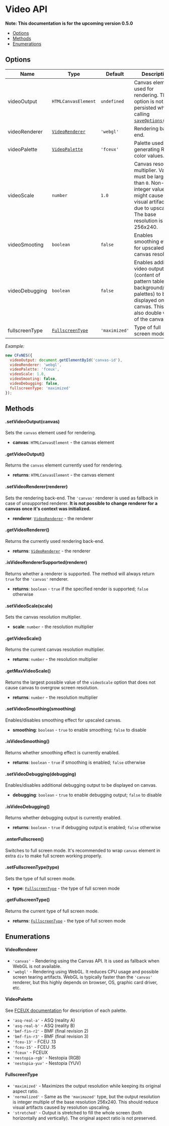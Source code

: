 # Video API

**Note: This documentation is for the upcoming version 0.5.0**

- [Options](#user-content-options)
- [Methods](#user-content-methods)
- [Enumerations](#user-content-enumerations)

## Options

| Name | Type | Default | Description |
|------|------|----------|-------------|
| videoOutput | `HTMLCanvasElement` | `undefined` | Canvas element used for rendering. This option is not persisted when calling [`saveOptions()`](data-api.md#user-content-saveoptions). |
| videoRenderer | [`VideoRenderer`](#user-content-videorenderer) | `'webgl'` | Rendering back-end. |
| videoPalette | [`VideoPalette`](#user-content-videopalette) | `'fceux'` | Palette used for generating RGB color values. |
| videoScale | `number` | `1.0` | Canvas resolution multiplier. Value must be larger than `0`. Non-integer value might cause visual artifacts due to upscaling. The base resolution is 256x240. |
| videoSmooting | `boolean` | `false` | Enables smoothing effect for upscaled canvas resolution. |
| videoDebugging | `boolean` | `false` | Enables additional video output (content of pattern tables and background/sprite palettes) to be displayed on canvas. This will also double width of the canvas. |
| fullscreenType | [`FullscreenType`](#user-content-fullscreentype) | `'maximized'` | Type of full screen mode. |

*Example:*

``` javascript
new CFxNES({
  videoOutput: document.getElementById('canvas-id'),
  videoRenderer: 'webgl',
  videoPalette: 'fceux',
  videoScale: 1.0,
  videoSmooting: false,
  videoDebugging: false,
  fullscreenType: 'maximized'
});
```


## Methods

#### .setVideoOutput(canvas)

Sets the `canvas` element used for rendering.

- **canvas**: `HTMLCanvasElement` - the canvas element

#### .getVideoOutput()

Returns the `canvas` element currently used for rendering.

- **returns**: `HTMLCanvasElement` - the canvas element

#### .setVideoRenderer(renderer)

Sets the rendering back-end. The `'canvas'` renderer is used as fallback in case of unsupported renderer.
**It is not possible to change renderer for a canvas once it's context was initialized.**

- **renderer**: [`VideoRenderer`](#user-content-videorenderer) - the renderer

#### .getVideoRenderer()

Returns the currently used rendering back-end.

- **returns**: [`VideoRenderer`](#user-content-videorenderer) - the renderer

#### .isVideoRendererSupported(renderer)

Returns whether a renderer is supported. The method will always return `true` for the `'canvas'` renderer.

- **returns**: `boolean` - `true` if the specified render is supported; `false` otherwise

#### .setVideoScale(scale)

Sets the canvas resolution multiplier.

- **scale**: `number` - the resolution multiplier

#### .getVideoScale()

Returns the current canvas resolution multiplier.

- **returns**: `number` - the resolution multiplier

#### .getMaxVideoScale()

Returns the largest possible value of the `videoScale` option that does not cause canvas to overgrow screen resolution.

- **returns**: `number` - the resolution multiplier

#### .setVideoSmoothing(smoothing)

Enables/disables smoothing effect for upscaled canvas.

- **smoothing**: `boolean` - `true` to enable smoothing; `false` to disable

#### .isVideoSmoothing()

Returns whether smoothing effect is currently enabled.

- **returns**: `boolean` - `true` if smoothing is enabled; `false` otherwise

#### .setVideoDebugging(debugging)

Enables/disables additional debugging output to be displayed on canvas.

- **debugging**: `boolean` - `true` to enable debugging output; `false` to disable

#### .isVideoDebugging()

Returns whether debugging output is currently enabled.

- **returns**: `boolean` - `true` if debugging output is enabled; `false` otherwise

#### .enterFullscreen()

Switches to full screen mode. It's recommended to wrap `canvas` element in extra `div` to make full screen working properly.

#### .setFullscreenType(type)

Sets the type of full screen mode.

- **type**: [`FullscreenType`](#user-content-fullscreentype) - the type of full screen mode

#### .getFullscreenType()

Returns the current type of full screen mode.

- **returns**: [`FullscreenType`](#user-content-fullscreentype) - the type of full screen mode

## Enumerations

#### VideoRenderer

- `'canvas'` - Rendering using the Canvas API. It is used as fallback when WebGL is not available.
- `'webgl'` - Rendering using WebGL. It reduces CPU usage and possible screen tearing artifacts. WebGL is typically faster than the `'canvas'` renderer, but this highly depends on browser, OS, graphic card driver, etc.

#### VideoPalette

See [FCEUX documentation](http://www.fceux.com/web/help/fceux.html?PaletteOptions.html) for description of each palette.

- `'asq-real-a'` - ASQ (reality A)
- `'asq-real-b'` - ASQ (reality B)
- `'bmf-fin-r2'` - BMF (final revision 2)
- `'bmf-fin-r3'` - BMF (final revision 3)
- `'fceu-13'` - FCEU .13
- `'fceu-15'` - FCEU .15
- `'fceux'` - FCEUX
- `'nestopia-rgb'` - Nestopia (RGB)
- `'nestopia-yuv'` - Nestopia (YUV)

#### FullscreenType

- `'maximized'` - Maximizes the output resolution while keeping its original aspect ratio.
- `'normalized'` - Same as the `'maximazed'` type, but the output resolution is integer multiple of the base resolution 256x240. This should reduce visual artifacts caused by resolution upscaling.
- `'stretched'` - Output is stretched to fill the whole screen (both horizontally and vertically). The original aspect ratio is not preserved.
